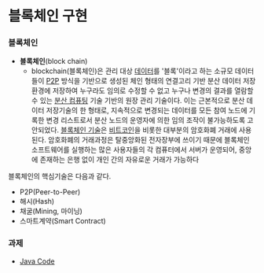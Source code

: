 # 블록체인 구현

### 블록체인

- **블록체인**(block chain)
  -  blockchain(블록체인)은 관리 대상 [데이터](https://ko.wikipedia.org/wiki/데이터)를 '블록'이라고 하는 소규모 데이터들이 [P2P](https://ko.wikipedia.org/wiki/P2P) 방식을 기반으로 생성된 체인 형태의 연결고리 기반 분산 데이터 저장 환경에 저장하여 누구라도 임의로 수정할 수 없고 누구나 변경의 결과를 열람할 수 있는 [분산 컴퓨팅](https://ko.wikipedia.org/wiki/분산_컴퓨팅) 기술 기반의 원장 관리 기술이다. 이는 근본적으로 분산 데이터 저장기술의 한 형태로, 지속적으로 변경되는 데이터를 모든 참여 노드에 기록한 변경 리스트로서 분산 노드의 운영자에 의한 임의 조작이 불가능하도록 고안되었다. [블록체인 기술](https://newsroom.bluebelt.co.kr/bbs/board.php?bo_table=bluebelt&wr_id=184&sca=미래와+기술)은 [비트코인](https://ko.wikipedia.org/wiki/비트코인)을 비롯한 대부분의 암호화폐 거래에 사용된다. 암호화폐의 거래과정은 탈중앙화된 전자장부에 쓰이기 때문에 블록체인 소프트웨어를 실행하는 많은 사용자들의 각 컴퓨터에서 서버가 운영되어, 중앙에 존재하는 은행 없이 개인 간의 자유로운 거래가 가능하다

블록체인의 핵심기술은 다음과 같다.

- P2P(Peer-to-Peer)
- 해시(Hash)
- 채굴(Mining, 마이닝)
- 스마트계약(Smart Contract)

### 과제

- [Java Code](BlockChainPractice.java)